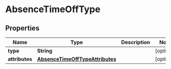 

# AbsenceTimeOffType


## Properties

| Name | Type | Description | Notes |
|------------ | ------------- | ------------- | -------------|
|**type** | **String** |  |  [optional] |
|**attributes** | [**AbsenceTimeOffTypeAttributes**](AbsenceTimeOffTypeAttributes.md) |  |  [optional] |



